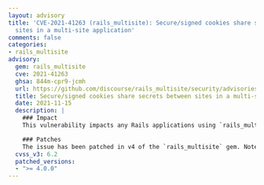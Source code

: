 ```yaml
---
layout: advisory
title: 'CVE-2021-41263 (rails_multisite): Secure/signed cookies share secrets between
  sites in a multi-site application'
comments: false
categories:
- rails_multisite
advisory:
  gem: rails_multisite
  cve: 2021-41263
  ghsa: 844m-cpr9-jcmh
  url: https://github.com/discourse/rails_multisite/security/advisories/GHSA-844m-cpr9-jcmh
  title: Secure/signed cookies share secrets between sites in a multi-site application
  date: 2021-11-15
  description: |
    ### Impact
    This vulnerability impacts any Rails applications using `rails_multisite` alongside Rails' signed/encrypted cookies. Depending on how the application makes use of these cookies, it may be possible for an attacker to re-use cookies on different 'sites' within a multi-site Rails application.

    ### Patches
    The issue has been patched in v4 of the `rails_multisite` gem. Note that this upgrade will invalidate all previous signed/encrypted cookies. The impact of this invalidation will vary based on the application architecture.
  cvss_v3: 6.2
  patched_versions:
  - ">= 4.0.0"
---
```

